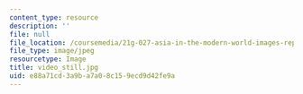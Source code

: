 ```yaml
---
content_type: resource
description: ''
file: null
file_location: /coursemedia/21g-027-asia-in-the-modern-world-images-representations-fall-2016/e88a71cd3a9ba7a08c159ecd9d42fe9a_video_still.jpg
file_type: image/jpeg
resourcetype: Image
title: video_still.jpg
uid: e88a71cd-3a9b-a7a0-8c15-9ecd9d42fe9a
---
```

